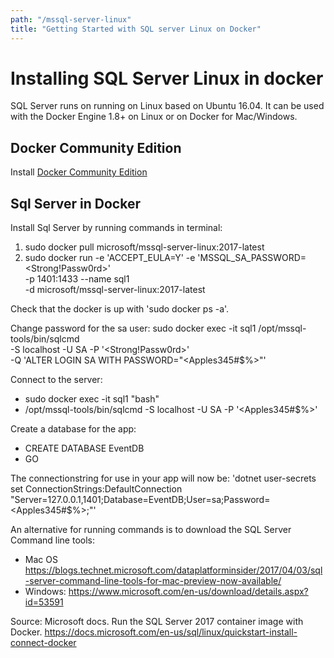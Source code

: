 ```yaml
---
path: "/mssql-server-linux"
title: "Getting Started with SQL server Linux on Docker"
---
```


# Installing SQL Server Linux in docker

SQL Server runs on running on Linux based on Ubuntu 16.04. It can be used with the Docker Engine 1.8+ on Linux or on Docker for Mac/Windows.

## Docker Community Edition
Install [Docker Community Edition](https://www.docker.com/community-edition)

## Sql Server in Docker
Install Sql Server by running commands in terminal: 
1. sudo docker pull microsoft/mssql-server-linux:2017-latest
2. sudo docker run -e 'ACCEPT_EULA=Y' -e 'MSSQL_SA_PASSWORD=<Strong!Passw0rd>' \
   -p 1401:1433 --name sql1 \
   -d microsoft/mssql-server-linux:2017-latest

Check that the docker is up with 'sudo docker ps -a'.

Change password for the sa user: 
sudo docker exec -it sql1 /opt/mssql-tools/bin/sqlcmd \
   -S localhost -U SA -P '<Strong!Passw0rd>' \
   -Q 'ALTER LOGIN SA WITH PASSWORD="<Apples345#$%>"'

Connect to the server: 
* sudo docker exec -it sql1 "bash"
* /opt/mssql-tools/bin/sqlcmd -S localhost -U SA -P '<Apples345#$%>'

Create a database for the app: 
* CREATE DATABASE EventDB
* GO

The connectionstring for use in your app will now be: 
'dotnet user-secrets set ConnectionStrings:DefaultConnection "Server=127.0.0.1,1401;Database=EventDB;User=sa;Password=<Apples345#$%>;"'

An alternative for running commands is to download the SQL Server Command line tools:
* Mac OS https://blogs.technet.microsoft.com/dataplatforminsider/2017/04/03/sql-server-command-line-tools-for-mac-preview-now-available/ 
* Windows: https://www.microsoft.com/en-us/download/details.aspx?id=53591


Source: Microsoft docs. Run the SQL Server 2017 container image with Docker. 
https://docs.microsoft.com/en-us/sql/linux/quickstart-install-connect-docker